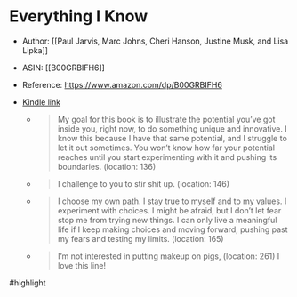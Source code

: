 # Everything I Know

* Author: [[Paul Jarvis, Marc Johns, Cheri Hanson, Justine Musk, and Lisa Lipka]]
* ASIN: [[B00GRBIFH6]]
* Reference: https://www.amazon.com/dp/B00GRBIFH6
* [Kindle link](kindle://book?action=open&asin=B00GRBIFH6)


  - > My goal for this book is to illustrate the potential you’ve got inside you, right now, to do something unique and innovative. I know this because I have that same potential, and I struggle to let it out sometimes. You won’t know how far your potential reaches until you start experimenting with it and pushing its boundaries. (location: 136)


  - > I challenge to you to stir shit up. (location: 146)


  - > I choose my own path. I stay true to myself and to my values. I experiment with choices. I might be afraid, but I don’t let fear stop me from trying new things. I can only live a meaningful life if I keep making choices and moving forward, pushing past my fears and testing my limits. (location: 165)


  - > I’m not interested in putting makeup on pigs, (location: 261)
    I love this line!

#highlight